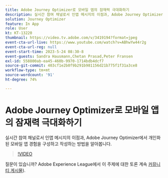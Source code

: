 ```yaml
---
title: Adobe Journey Optimizer로 모바일 앱의 잠재력 극대화하기
description: 실시간 참여 채널로서 인앱 메시지의 이점과, Adobe Journey Optimizer에서 개인화된 모바일 앱 경험을 구성하고 작성하는 방법을 알아봅니다.
solution: Journey Optimizer
feature: In App
role: User
kt: KT-13220
thumbnail: https://video.tv.adobe.com/v/3419194?format=jpeg
event-cta-url-live: https://www.youtube.com/watch?v=ABhwYw44r2g
event-cta-url-reg: null
event-start-time: 2023-5-24 08:30-8
event-guests: Sandra Hausmann,Chetan Prasad,Peter Fransen
exl-id: 558800ab-ea45-460b-9970-1714bdb4dcf7
source-git-commit: 403cf1e2b0f9b291b981156d21b775f1f31a3ce8
workflow-type: tm+mt
source-wordcount: '91'
ht-degree: 74%

---
```


# Adobe Journey Optimizer로 모바일 앱의 잠재력 극대화하기

실시간 참여 채널로서 인앱 메시지의 이점과, Adobe Journey Optimizer에서 개인화된 모바일 앱 경험을 구성하고 작성하는 방법을 알아봅니다.

>[!VIDEO](https://video.tv.adobe.com/v/3419194/?quality=12&learn=on)

질문이 있습니까? Adobe Experience League에서 이 주제에 대한 토론 계속 [커뮤니티 게시물](https://experienceleaguecommunities.adobe.com/t5/journey-optimizer-discussions/experience-league-live-post-session-discussion-maximize-your/td-p/599638)).

